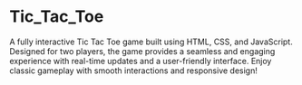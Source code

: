 # Tic_Tac_Toe
A fully interactive Tic Tac Toe game built using HTML, CSS, and JavaScript. Designed for two players, the game provides a seamless and engaging experience with real-time updates and a user-friendly interface. Enjoy classic gameplay with smooth interactions and responsive design!
